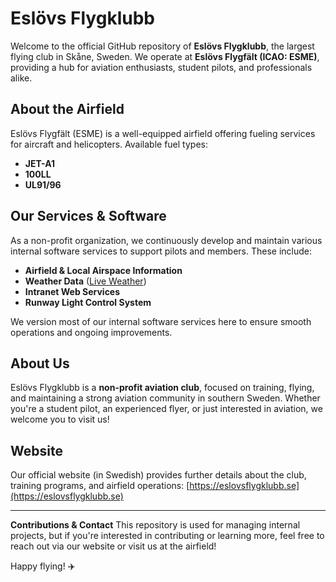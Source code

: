 # Eslövs Flygklubb

Welcome to the official GitHub repository of **Eslövs Flygklubb**, the largest flying club in Skåne, Sweden. We operate at **Eslövs Flygfält (ICAO: ESME)**, providing a hub for aviation enthusiasts, student pilots, and professionals alike.

## About the Airfield
Eslövs Flygfält (ESME) is a well-equipped airfield offering fueling services for aircraft and helicopters. Available fuel types:
- **JET-A1**
- **100LL**
- **UL91/96**

## Our Services & Software
As a non-profit organization, we continuously develop and maintain various internal software services to support pilots and members. These include:
- **Airfield & Local Airspace Information**
- **Weather Data** ([Live Weather](https://eslovsflygklubb.se/weather))
- **Intranet Web Services**
- **Runway Light Control System**

We version most of our internal software services here to ensure smooth operations and ongoing improvements.

## About Us
Eslövs Flygklubb is a **non-profit aviation club**, focused on training, flying, and maintaining a strong aviation community in southern Sweden. Whether you're a student pilot, an experienced flyer, or just interested in aviation, we welcome you to visit us!

## Website
Our official website (in Swedish) provides further details about the club, training programs, and airfield operations: [https://eslovsflygklubb.se](https://eslovsflygklubb.se)

---
**Contributions & Contact**
This repository is used for managing internal projects, but if you're interested in contributing or learning more, feel free to reach out via our website or visit us at the airfield!

Happy flying! ✈️
